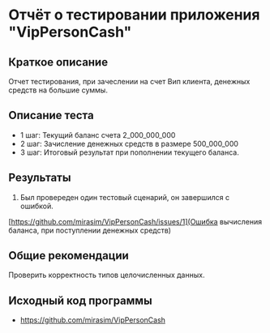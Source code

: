 # Отчёт о тестировании приложения "VipPersonCash"

## Краткое описание

Отчет тестирования, при зачеслении на счет Вип клиента, денежных средств на большие суммы.

## Описание теста

 * 1 шаг: Текущий баланс счета 2_000_000_000 
 * 2 шаг: Зачисление денежных средств в размере 500_000_000 
 * 3 шаг: Итоговый результат при пополнении текущего баланса.

## Результаты

1. Был провереден один тестовый сценарий, он завершился с ошибкой.

 [https://github.com/mirasim/VipPersonCash/issues/1](Ошибка вычисления баланса, при поступлении денежных средств)

## Общие рекомендации

Проверить корректность  типов целочисленных данных.
 
## Исходный код программы
 * https://github.com/mirasim/VipPersonCash 